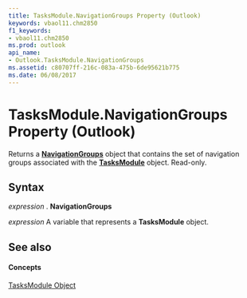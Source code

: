 ```yaml
---
title: TasksModule.NavigationGroups Property (Outlook)
keywords: vbaol11.chm2850
f1_keywords:
- vbaol11.chm2850
ms.prod: outlook
api_name:
- Outlook.TasksModule.NavigationGroups
ms.assetid: c80707ff-216c-083a-475b-6de95621b775
ms.date: 06/08/2017
---
```



# TasksModule.NavigationGroups Property (Outlook)

Returns a  **[NavigationGroups](navigationgroups-object-outlook.md)** object that contains the set of navigation groups associated with the **[TasksModule](tasksmodule-object-outlook.md)** object. Read-only.


## Syntax

 _expression_ . **NavigationGroups**

 _expression_ A variable that represents a **TasksModule** object.


## See also


#### Concepts


[TasksModule Object](tasksmodule-object-outlook.md)

